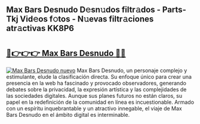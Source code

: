 ## Max Bars Desnudo D𝚎sn𝚞dos filtr𝚊dos - Parts-Tkj Vid𝚎os f𝚘tos - N𝚞evas filtr𝚊ciones atr𝚊ctivas KK8P6

# <h2><a href="http://mbb2vh.tromn.icu/?c=Max+Bars+Desnudo">🔗👉👉👉 Max Bars Desnudo 🔗🔗</a></h2>

[![Max Bars Desnudo nuevo](https://i.imgur.com/pEAQMta.gif)](http://mbb2vh.tromn.icu/?c=Max+Bars+Desnudo)
Max Bars Desnudo, un personaje complejo y estimulante, elude la clasificación directa. Su enfoque único para crear una presencia en la web ha fascinado y provocado observadores, generando debates sobre la privacidad, la expresión artística y las complejidades de las sociedades digitales. Aunque sus planes futuros no están claros, su papel en la redefinición de la comunidad en línea es incuestionable. Armado con un espíritu inquebrantable y un atractivo innegable, el viaje de Max Bars Desnudo en el ámbito digital es interminable.
